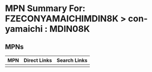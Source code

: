 



# MPN Summary For: FZECONYAMAICHIMDIN8K > con-yamaichi : MDIN08K

## MPNs
  

|MPN|Direct Links|Search Links|
| :--- | :--- | :--- |
||||
